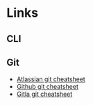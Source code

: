 # Links

## CLI

## Git

* [Atlassian git cheatsheet](https://www.atlassian.com/git/tutorials/atlassian-git-cheatsheet)
* [Github git cheatsheet](https://education.github.com/git-cheat-sheet-education.pdf)
* [Gitla git cheatsheet](https://about.gitlab.com/images/press/git-cheat-sheet.pdf)
